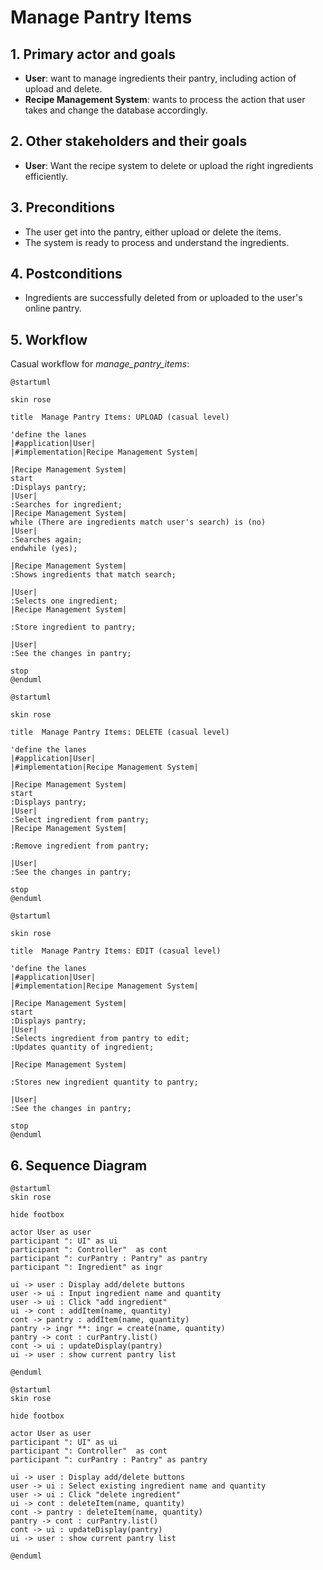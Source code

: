 # Manage Pantry Items

## 1. Primary actor and goals
* __User__: want to manage ingredients their pantry, including action of upload and delete.
* __Recipe Management System__: wants to process the action that user takes and change the database accordingly.


## 2. Other stakeholders and their goals

* __User__: Want the recipe system to delete or upload the right ingredients efficiently.


## 3. Preconditions

* The user get into the pantry, either upload or delete the items.
* The system is ready to process and understand the ingredients.

## 4. Postconditions

* Ingredients are successfully deleted from or uploaded to the user's online pantry.


## 5. Workflow

Casual workflow for _manage_pantry_items_:

```plantuml
@startuml

skin rose

title  Manage Pantry Items: UPLOAD (casual level)

'define the lanes
|#application|User|
|#implementation|Recipe Management System|

|Recipe Management System|
start
:Displays pantry;
|User|
:Searches for ingredient;
|Recipe Management System|
while (There are ingredients match user's search) is (no) 
|User|
:Searches again;
endwhile (yes);

|Recipe Management System|
:Shows ingredients that match search;

|User|
:Selects one ingredient;
|Recipe Management System|

:Store ingredient to pantry;

|User|
:See the changes in pantry;

stop
@enduml
```

```plantuml
@startuml

skin rose

title  Manage Pantry Items: DELETE (casual level)

'define the lanes
|#application|User|
|#implementation|Recipe Management System|

|Recipe Management System|
start
:Displays pantry;
|User|
:Select ingredient from pantry;
|Recipe Management System|

:Remove ingredient from pantry;

|User|
:See the changes in pantry;

stop
@enduml
```

```plantuml
@startuml

skin rose

title  Manage Pantry Items: EDIT (casual level)

'define the lanes
|#application|User|
|#implementation|Recipe Management System|

|Recipe Management System|
start
:Displays pantry;
|User|
:Selects ingredient from pantry to edit;
:Updates quantity of ingredient;

|Recipe Management System|

:Stores new ingredient quantity to pantry;

|User|
:See the changes in pantry;

stop
@enduml
```

## 6. Sequence Diagram

```plantuml
@startuml
skin rose

hide footbox

actor User as user
participant ": UI" as ui
participant ": Controller"  as cont
participant ": curPantry : Pantry" as pantry
participant ": Ingredient" as ingr

ui -> user : Display add/delete buttons
user -> ui : Input ingredient name and quantity
user -> ui : Click "add ingredient"
ui -> cont : addItem(name, quantity)
cont -> pantry : addItem(name, quantity)
pantry -> ingr **: ingr = create(name, quantity)
pantry -> cont : curPantry.list()
cont -> ui : updateDisplay(pantry)
ui -> user : show current pantry list

@enduml
````

```plantuml
@startuml
skin rose

hide footbox

actor User as user
participant ": UI" as ui
participant ": Controller"  as cont
participant ": curPantry : Pantry" as pantry

ui -> user : Display add/delete buttons
user -> ui : Select existing ingredient name and quantity
user -> ui : Click "delete ingredient"
ui -> cont : deleteItem(name, quantity)
cont -> pantry : deleteItem(name, quantity)
pantry -> cont : curPantry.list()
cont -> ui : updateDisplay(pantry)
ui -> user : show current pantry list

@enduml
````